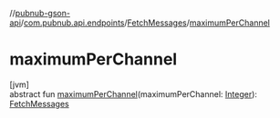 //[pubnub-gson-api](../../../index.md)/[com.pubnub.api.endpoints](../index.md)/[FetchMessages](index.md)/[maximumPerChannel](maximum-per-channel.md)

# maximumPerChannel

[jvm]\
abstract fun [maximumPerChannel](maximum-per-channel.md)(maximumPerChannel: [Integer](https://docs.oracle.com/javase/8/docs/api/java/lang/Integer.html)): [FetchMessages](index.md)
